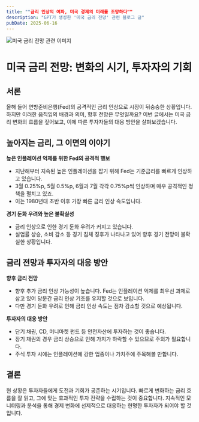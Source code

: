 ```yaml
---
title: ""금리 인상의 여파, 미국 경제의 미래를 조망하다""
description: "GPT가 생성한 '미국 금리 전망' 관련 블로그 글"
pubDate: 2025-06-16
---
```

![미국 금리 전망 관련 이미지](https://source.unsplash.com/featured/?%EB%AF%B8%EA%B5%AD%20%EA%B8%88%EB%A6%AC%20%EC%A0%84%EB%A7%9D)

# 미국 금리 전망: 변화의 시기, 투자자의 기회

## 서론
올해 들어 연방준비은행(Fed)의 공격적인 금리 인상으로 시장이 뒤숭숭한 상황입니다. 하지만 이러한 움직임의 배경과 의미, 향후 전망은 무엇일까요? 이번 글에서는 미국 금리 변화의 흐름을 짚어보고, 이에 따른 투자자들의 대응 방안을 살펴보겠습니다.

## 높아지는 금리, 그 이면의 이야기
**높은 인플레이션 억제를 위한 Fed의 공격적 행보**
- 지난해부터 지속된 높은 인플레이션을 잡기 위해 Fed는 기준금리를 빠르게 인상하고 있습니다.
- 3월 0.25%p, 5월 0.5%p, 6월과 7월 각각 0.75%p씩 인상하며 매우 공격적인 정책을 펼치고 있죠.
- 이는 1980년대 초반 이후 가장 빠른 금리 인상 속도입니다.

**경기 둔화 우려와 높은 불확실성**
- 금리 인상으로 인한 경기 둔화 우려가 커지고 있습니다. 
- 실업률 상승, 소비 감소 등 경기 침체 징후가 나타나고 있어 향후 경기 전망이 불확실한 상황입니다.

## 금리 전망과 투자자의 대응 방안
**향후 금리 전망**
- 향후 추가 금리 인상 가능성이 높습니다. Fed는 인플레이션 억제를 최우선 과제로 삼고 있어 당분간 금리 인상 기조를 유지할 것으로 보입니다.
- 다만 경기 둔화 우려로 인해 금리 인상 속도는 점차 감소할 것으로 예상됩니다.

**투자자의 대응 방안**
- 단기 채권, CD, 머니마켓 펀드 등 안전자산에 투자하는 것이 좋습니다.
- 장기 채권의 경우 금리 상승으로 인해 가치가 하락할 수 있으므로 주의가 필요합니다.
- 주식 투자 시에는 인플레이션에 강한 업종이나 가치주에 주목해볼 만합니다.

## 결론
현 상황은 투자자들에게 도전과 기회가 공존하는 시기입니다. 빠르게 변화하는 금리 흐름을 잘 읽고, 그에 맞는 효과적인 투자 전략을 수립하는 것이 중요합니다. 지속적인 모니터링과 분석을 통해 경제 변화에 선제적으로 대응하는 현명한 투자자가 되어야 할 것입니다.